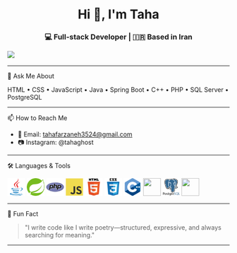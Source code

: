 
<h1 align="center">Hi 👋, I'm Taha</h1>
<h3 align="center">💻 Full-stack Developer | 🇮🇷 Based in Iran</h3>

<img src="https://readme-typing-svg.demolab.com?font=Fira+Code&size=22&pause=1000&color=00FFB2&center=true&vCenter=true&width=435&lines=Java+%7C+Spring+Boot+%7C+SQL+Server;PostgreSQL+%7C+PHP+%7C+C%2B%2B+%7C+JavaScript;Frontend+%26+Backend+Development+%7C+API+Design" />

---

💬 Ask Me About

HTML • CSS • JavaScript • Java • Spring Boot • C++ • PHP • SQL Server • PostgreSQL

---

📫 How to Reach Me

- 📧 Email: tahafarzaneh3524@gmail.com
- 📷 Instagram: @tahaghost

---

🛠️ Languages & Tools

<p align="left">
  <img src="https://raw.githubusercontent.com/devicons/devicon/master/icons/java/java-original.svg" width="40" height="40"/>
  <img src="https://raw.githubusercontent.com/devicons/devicon/master/icons/spring/spring-original.svg" width="40" height="40"/>
  <img src="https://raw.githubusercontent.com/devicons/devicon/master/icons/php/php-original.svg" width="40" height="40"/>
  <img src="https://raw.githubusercontent.com/devicons/devicon/master/icons/javascript/javascript-original.svg" width="40" height="40"/>
  <img src="https://raw.githubusercontent.com/devicons/devicon/master/icons/html5/html5-original-wordmark.svg" width="40" height="40"/>
  <img src="https://raw.githubusercontent.com/devicons/devicon/master/icons/css3/css3-original-wordmark.svg" width="40" height="40"/>
  <img src="https://raw.githubusercontent.com/devicons/devicon/master/icons/cplusplus/cplusplus-original.svg" width="40" height="40"/>
  <img src="https://www.svgrepo.com/show/303229/microsoft-sql-server-logo.svg" width="40" height="40"/>
  <img src="https://raw.githubusercontent.com/devicons/devicon/master/icons/postgresql/postgresql-original-wordmark.svg" width="40" height="40"/>
  <img src="https://www.vectorlogo.zone/logos/getpostman/getpostman-icon.svg" width="40" height="40"/>
</p>

---

🧠 Fun Fact

> "I write code like I write poetry—structured, expressive, and always searching for meaning."

---
